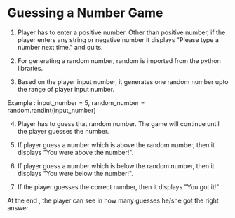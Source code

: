 # Guessing a Number Game

1. Player has to enter a positive number. Other than positive number, if the player enters any string or negative number it displays "Please type a number next time." and quits.

2. For generating a random number,  random is imported from the python libraries.

3. Based on the player input number, it generates one random number upto the range of player input number.

Example : input_number = 5,
          random_number = random.randint(input_number)
          
4. Player has to guess that random number. The game will continue until the player guesses the number.

5. If player guess a number which is above the random number, then it displays "You were above the number!".

6. If player guess a number which is below the random number, then it displays "You were below the number!".

7. If the player guesses the correct number, then it displays "You got it!"

At the end , the player can see in how many guesses he/she got the right answer.
